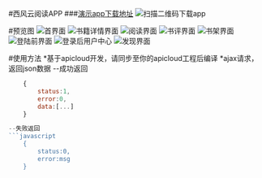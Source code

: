 #西风云阅读APP
###[演示app下载地址](http://demo.jameson512.com/xifeng/0.6.60.apk)
![扫描二维码下载app](http://demo.jameson512.com/xifeng/adv1.png)

#预览图
![首界面](http://demo.jameson512.com/xifeng/1.png)
![书籍详情界面](http://demo.jameson512.com/xifeng/2.png)
![阅读界面](http://demo.jameson512.com/xifeng/3.png)
![书评界面](http://demo.jameson512.com/xifeng/3-2.png)
![书架界面](http://demo.jameson512.com/xifeng/4.png)
![登陆前界面](http://demo.jameson512.com/xifeng/5.png)
![登录后用户中心](http://demo.jameson512.com/xifeng/6.png)
![发现界面](http://demo.jameson512.com/xifeng/7.png)

#使用方法
*基于apicloud开发，请同步至你的apicloud工程后编译
*ajax请求，返回json数据
--成功返回 
```javascript
	{
		status:1,
		error:0,
		data:[...]
	}

--失败返回
```javascript
	{
		status:0,
		error:msg
	}
